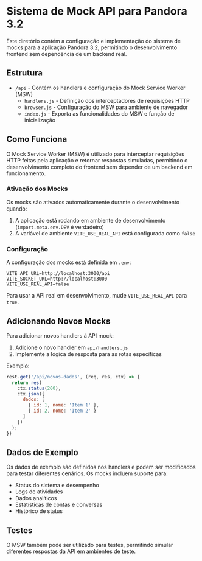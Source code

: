 # Sistema de Mock API para Pandora 3.2

Este diretório contém a configuração e implementação do sistema de mocks para a aplicação Pandora 3.2, permitindo o desenvolvimento frontend sem dependência de um backend real.

## Estrutura

- `/api` - Contém os handlers e configuração do Mock Service Worker (MSW)
  - `handlers.js` - Definição dos interceptadores de requisições HTTP
  - `browser.js` - Configuração do MSW para ambiente de navegador
  - `index.js` - Exporta as funcionalidades do MSW e função de inicialização

## Como Funciona

O Mock Service Worker (MSW) é utilizado para interceptar requisições HTTP feitas pela aplicação e retornar respostas simuladas, permitindo o desenvolvimento completo do frontend sem depender de um backend em funcionamento.

### Ativação dos Mocks

Os mocks são ativados automaticamente durante o desenvolvimento quando:

1. A aplicação está rodando em ambiente de desenvolvimento (`import.meta.env.DEV` é verdadeiro)
2. A variável de ambiente `VITE_USE_REAL_API` está configurada como `false`

### Configuração

A configuração dos mocks está definida em `.env`:

```
VITE_API_URL=http://localhost:3000/api
VITE_SOCKET_URL=http://localhost:3000
VITE_USE_REAL_API=false
```

Para usar a API real em desenvolvimento, mude `VITE_USE_REAL_API` para `true`.

## Adicionando Novos Mocks

Para adicionar novos handlers à API mock:

1. Adicione o novo handler em `api/handlers.js`
2. Implemente a lógica de resposta para as rotas específicas

Exemplo:

```javascript
rest.get('/api/novos-dados', (req, res, ctx) => {
  return res(
    ctx.status(200),
    ctx.json({
      dados: [
        { id: 1, nome: 'Item 1' },
        { id: 2, nome: 'Item 2' }
      ]
    })
  );
})
```

## Dados de Exemplo

Os dados de exemplo são definidos nos handlers e podem ser modificados para testar diferentes cenários. Os mocks incluem suporte para:

- Status do sistema e desempenho
- Logs de atividades
- Dados analíticos
- Estatísticas de contas e conversas
- Histórico de status

## Testes

O MSW também pode ser utilizado para testes, permitindo simular diferentes respostas da API em ambientes de teste.
